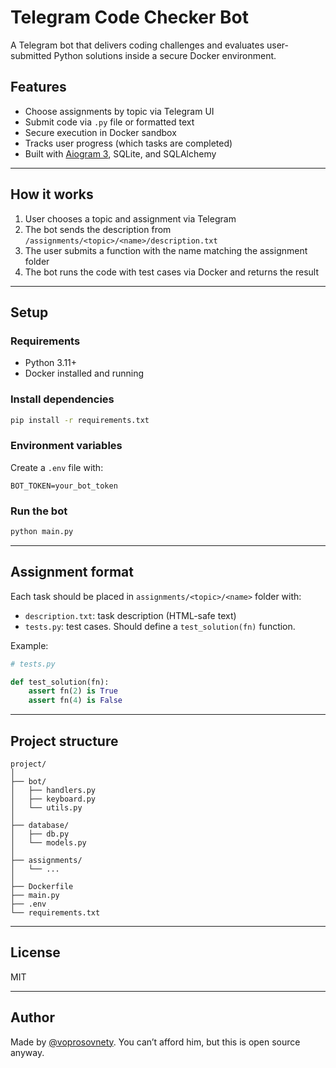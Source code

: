 # Telegram Code Checker Bot

A Telegram bot that delivers coding challenges and evaluates user-submitted Python solutions inside a secure Docker
environment.

## Features

- Choose assignments by topic via Telegram UI
- Submit code via `.py` file or formatted text
- Secure execution in Docker sandbox
- Tracks user progress (which tasks are completed)
- Built with [Aiogram 3](https://docs.aiogram.dev/), SQLite, and SQLAlchemy

---

## How it works

1. User chooses a topic and assignment via Telegram
2. The bot sends the description from `/assignments/<topic>/<name>/description.txt`
3. The user submits a function with the name matching the assignment folder
4. The bot runs the code with test cases via Docker and returns the result

---

## Setup

### Requirements

- Python 3.11+
- Docker installed and running

### Install dependencies

```bash
pip install -r requirements.txt
```

### Environment variables

Create a `.env` file with:

```
BOT_TOKEN=your_bot_token
```

### Run the bot

```bash
python main.py
```

---

## Assignment format

Each task should be placed in `assignments/<topic>/<name>` folder with:

- `description.txt`: task description (HTML-safe text)
- `tests.py`: test cases. Should define a `test_solution(fn)` function.

Example:

```python
# tests.py

def test_solution(fn):
    assert fn(2) is True
    assert fn(4) is False
```

---

## Project structure

```
project/
│
├── bot/
│   ├── handlers.py
│   ├── keyboard.py
│   └── utils.py
│
├── database/
│   ├── db.py
│   └── models.py
│
├── assignments/
│   └── ...
│
├── Dockerfile
├── main.py
├── .env
└── requirements.txt
```

---

## License

MIT

---

## Author

Made by [@voprosovnety](https://github.com/voprosovnety). You can’t afford him, but this is open source anyway.
